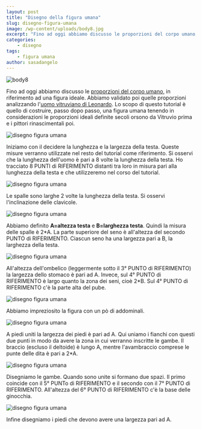 ```yaml
---
layout: post
title: "Disegno della figura umana"
slug: disegno-figura-umana
image: /wp-content/uploads/body8.jpg
excerpt: "Fino ad oggi abbiamo discusso le proporzioni del corpo umano, in riferimento ad una figura ideale. Abbiamo validato poi quelle proporzioni analizzando"
categories:
    - disegno
tags:
    - figura umana
author: sasadangelo
---
```


![body8](https://www.disegnoepittura.it/wp-content/uploads/body8.jpg "body8")

Fino ad oggi abbiamo discusso le [proporzioni del corpo umano](https://www.disegnoepittura.it/proporzioni-corpo-umano/), in riferimento ad una figura ideale. Abbiamo validato poi quelle proporzioni analizzando l'[uomo vitruviano di Leonardo](https://www.disegnoepittura.it/uomo-vitruviano/). Lo scopo di questo tutorial è quello di costruire, passo dopo passo, una figura umana tenendo in considerazioni le proporzioni ideali definite secoli orsono da Vitruvio prima e i pittori rinascimentali poi.

![disegno figura umana](https://www.disegnoepittura.it/wp-content/uploads/body1.jpg "disegno figura umana")

Iniziamo con il decidere la lunghezza e la largezza della testa. Queste misure verranno utilizzate nel resto del tutorial come riferimento. Si osservi che la lunghezza dell'uomo è pari a 8 volte la lunghezza della testa. Ho tracciato 8 PUNTI di RIFERIMENTO distanti tra loro in misura pari alla lunghezza della testa e che utilizzeremo nel corso del tutorial.

![disegno figura umana](https://www.disegnoepittura.it/wp-content/uploads/body2.jpg "disegno figura umana")

Le spalle sono larghe 2 volte la lunghezza della testa. Si osservi l'inclinazione delle clavicole.

![disegno figura umana](https://www.disegnoepittura.it/wp-content/uploads/body3.jpg "disegno figura umana")

Abbiamo definito **A=altezza testa** e **B=larghezza testa**. Quindi la misura delle spalle è 2\*A. La parte superiore del seno è all'altezza del secondo PUNTO di RIFERIMENTO. Ciascun seno ha una largezza pari a B, la larghezza della testa.

![disegno figura umana](https://www.disegnoepittura.it/wp-content/uploads/body4.jpg "disegno figura umana")

All'altezza dell'ombelico (leggermente sotto il 3° PUNTO di RIFERIMENTO) la largezza dello stomaco è pari ad A. Invece, sul 4° PUNTO di RIFERIMENTO è largo quanto la zona dei seni, cioè 2\*B. Sul 4° PUNTO di RIFERIMENTO c'è la parte alta del pube.

![disegno figura umana](https://www.disegnoepittura.it/wp-content/uploads/body5.jpg "disegno figura umana")

Abbiamo impreziosito la figura con un pò di addominali.

![disegno figura umana](https://www.disegnoepittura.it/wp-content/uploads/body6.jpg "disegno figura umana")

A piedi uniti la largezza dei piedi è pari ad A. Qui uniamo i fianchi con questi due punti in modo da avere la zona in cui verranno inscritte le gambe. Il braccio (escluso il deltoide) è lungo A, mentre l'avambraccio comprese le punte delle dita è pari a 2\*A.

![disegno figura umana](https://www.disegnoepittura.it/wp-content/uploads/body7.jpg "disegno figura umana")

Disegniamo le gambe. Quando sono unite si formano due spazi. Il primo coincide con il 5° PUNTo di RIFERIMENTO e il secondo con il 7° PUNTO di RIFERIMENTO. All'altezza del 6° PUNTO di RIFERIMENTO c'è la base delle ginocchia.

![disegno figura umana](https://www.disegnoepittura.it/wp-content/uploads/body8.jpg "disegno figura umana")

Infine disegniamo i piedi che devono avere una largezza pari ad A.

